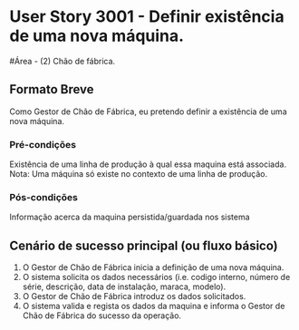 # User Story 3001 - Definir existência de uma nova máquina.

#Área - (2) Chão de fábrica.

## Formato Breve
Como Gestor de Chão de Fábrica, eu pretendo definir a existência de uma nova máquina.

### Pré-condições
Existência de uma linha de produção à qual essa maquina está associada.
Nota: Uma máquina só existe no contexto de uma linha de produção.

### Pós-condições
Informação acerca da maquina persistida/guardada nos sistema

## Cenário de sucesso principal (ou fluxo básico)

1. O Gestor de Chão de Fábrica inicia a definição de uma nova máquina.
2. O sistema solicita os dados necessários (i.e. codigo interno, número de série, descrição, data de instalação, maraca, modelo).
3. O Gestor de Chão de Fábrica introduz os dados solicitados.
4. O sistema valida e regista os dados da maquina e informa o Gestor de Chão de Fábrica do sucesso da operação.
